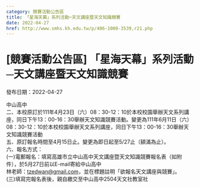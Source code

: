 ```yaml
---
category: 競賽活動公告區
title: 「星海天幕」系列活動─天文講座暨天文知識競賽
date: 2022-04-27
href: http://www.smhs.kh.edu.tw/p/406-1000-3539,r21.php
---
```


# [競賽活動公告區] 「星海天幕」系列活動─天文講座暨天文知識競賽

發布日期：2022-04-27

中山高中  
二、本校原訂於111年4月23日（六）08：30-12：10於本校校園舉辦天文系列講座，同日下午13：00-16：30舉辦天文知識競賽活動。變更為111年6月11日（六）08：30-12：10於本校校園舉辦天文系列講座，同日下午13：00-16：30舉辦天文知識競賽活動  
五、原訂報名時間至4月15日止。變更為即日起至5/27止（額滿為止）。  
六、報名方式：  
(一)電郵報名：填寫高雄市立中山高中天文講座暨天文知識競賽報名表（如附件），於5月27日前以E-mail寄給中山高中  
林老師：tzedwan@gmail.com，並在標題註明「欲報名天文講座與競賽」。  
(三)填寫完報名表後，親自繳交至中山高中2504天文社教室社


